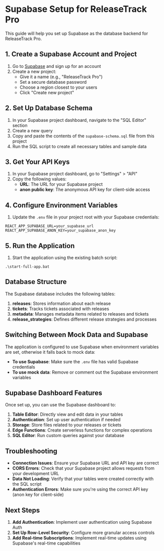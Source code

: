 # Supabase Setup for ReleaseTrack Pro

This guide will help you set up Supabase as the database backend for ReleaseTrack Pro.

## 1. Create a Supabase Account and Project

1. Go to [Supabase](https://supabase.com/) and sign up for an account
2. Create a new project:
   - Give it a name (e.g., "ReleaseTrack Pro")
   - Set a secure database password
   - Choose a region closest to your users
   - Click "Create new project"

## 2. Set Up Database Schema

1. In your Supabase project dashboard, navigate to the "SQL Editor" section
2. Create a new query
3. Copy and paste the contents of the `supabase-schema.sql` file from this project
4. Run the SQL script to create all necessary tables and sample data

## 3. Get Your API Keys

1. In your Supabase project dashboard, go to "Settings" > "API"
2. Copy the following values:
   - **URL**: The URL for your Supabase project
   - **anon public key**: The anonymous API key for client-side access

## 4. Configure Environment Variables

1. Update the `.env` file in your project root with your Supabase credentials:

```
REACT_APP_SUPABASE_URL=your_supabase_url
REACT_APP_SUPABASE_ANON_KEY=your_supabase_anon_key
```

## 5. Run the Application

1. Start the application using the existing batch script:

```
.\start-full-app.bat
```

## Database Structure

The Supabase database includes the following tables:

1. **releases**: Stores information about each release
2. **tickets**: Tracks tickets associated with releases
3. **metadata**: Manages metadata items related to releases and tickets
4. **release_strategies**: Defines different release strategies and processes

## Switching Between Mock Data and Supabase

The application is configured to use Supabase when environment variables are set, otherwise it falls back to mock data:

- **To use Supabase**: Make sure the `.env` file has valid Supabase credentials
- **To use mock data**: Remove or comment out the Supabase environment variables

## Supabase Dashboard Features

Once set up, you can use the Supabase dashboard to:

1. **Table Editor**: Directly view and edit data in your tables
2. **Authentication**: Set up user authentication if needed
3. **Storage**: Store files related to your releases or tickets
4. **Edge Functions**: Create serverless functions for complex operations
5. **SQL Editor**: Run custom queries against your database

## Troubleshooting

- **Connection Issues**: Ensure your Supabase URL and API key are correct
- **CORS Errors**: Check that your Supabase project allows requests from your development URL
- **Data Not Loading**: Verify that your tables were created correctly with the SQL script
- **Authentication Errors**: Make sure you're using the correct API key (anon key for client-side)

## Next Steps

1. **Add Authentication**: Implement user authentication using Supabase Auth
2. **Set Up Row-Level Security**: Configure more granular access controls
3. **Add Real-time Subscriptions**: Implement real-time updates using Supabase's real-time capabilities
